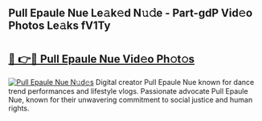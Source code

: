 ## Pull Epaule Nue Le𝚊k𝚎d N𝚞𝚍e - Part-gdP Vid𝚎o Photos Le𝚊ks fV1Ty

# <h2><a href="http://fb18hq.evod.top/?m=Pull+Epaule+Nue">🔗 👉🔴 Pull Epaule Nue Vid𝚎o Ph𝚘t𝚘s</a></h2>

[![Pull Epaule Nue N𝚞d𝚎s](https://i.imgur.com/8V9OHl7.gif)](http://fb18hq.evod.top/?m=Pull+Epaule+Nue)
Digital creator Pull Epaule Nue known for dance trend performances and lifestyle vlogs. Passionate advocate Pull Epaule Nue, known for their unwavering commitment to social justice and human rights. 

